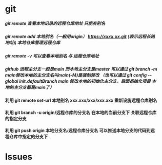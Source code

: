 # git

##### git remote 查看本地记录的远程仓库地址 只能有别名

##### git remote add 本地别名（一般用origin） https://xxxx.xx.git (表示远程长路地址i) 本地仓库管理远程仓库

##### git remote -v 可以查看本地别名 与 远程仓库地址

##### github 远程主分支一般是main 而本地主分支是master 可以通过 git branch -m main修改本地的主分支名叫main(-M)是强制修改 （也可以通过 git config --global init.defaultBranch main 修改本地的初始化主分支，后面初始化项目 本地的主分支都是main了）

#### 利用 git remote set-url 本地别名 xxx.xxx/xxx/xxx.xxx 重新设施远程仓库别名

#### 利用 git branch -u origin/远程仓库的分支名 在本地的当前分支下 关联远程仓库的指定分支

#### 利用 git push origin 本地分支名:远程仓库分支名 可以推送本地分支的代码到远程仓库中指定的分支下


# Issues
